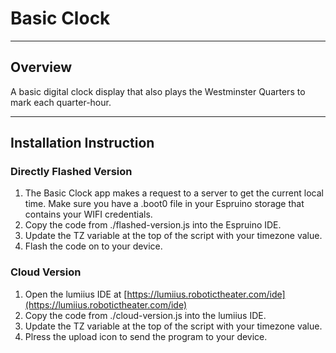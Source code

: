 # Basic Clock

-------------------------

## Overview
A basic digital clock display that also plays the Westminster Quarters to mark each quarter-hour.

-------------------------

## Installation Instruction

### Directly Flashed Version

1. The Basic Clock app makes a request to a server to get the current local time. Make sure you have a .boot0 file in your Espruino storage that contains your WIFI credentials. 
2. Copy the code from ./flashed-version.js into the Espruino IDE.
3. Update the TZ variable at the top of the script with your timezone value.
4. Flash the code on to your device.

### Cloud Version
1. Open the lumiius IDE at [https://lumiius.robotictheater.com/ide](https://lumiius.robotictheater.com/ide)
2. Copy the code from ./cloud-version.js into the lumiius IDE.
3. Update the TZ variable at the top of the script with your timezone value.
4. Plress the upload icon to send the program to your device.